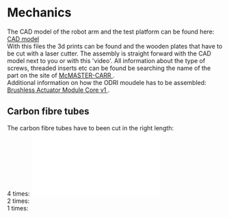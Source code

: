 # Mechanics
The CAD model of the robot arm and the test platform can be found here: <a href="https://kuleuven-my.sharepoint.com/:f:/g/personal/florian_dendooven_student_kuleuven_be/EohYlxI3fyZGs-XbMR1dowYBnD4Z7l4FaRS5HoY3IXcrNA?e=O4NCej"> CAD model </a> <br />
With this files the 3d prints can be found and the wooden plates that have to be cut with a laser cutter. The assembly is straight forward with the CAD model next to you or with this 'video'. All information about the type of screws, threaded inserts etc can be found be searching the name of the part on the site of <a href="https://www.mcmaster.com/"> McMASTER-CARR </a>. <br />
Additional information on how the ODRI moudele has to be assembled: <a href="https://github.com/open-dynamic-robot-initiative/open_robot_actuator_hardware/blob/master/mechanics/actuator_module_v1/README.md#brushless-actuator-module-core-v1"> Brushless Actuator Module Core v1 </a>. <br />

## Carbon fibre tubes
The carbon fibre tubes have to been cut in the right length: <br />
4 times: ![plot](renders/cft1.pdf) <br />
2 times:  <br />
1 times:   <br />
